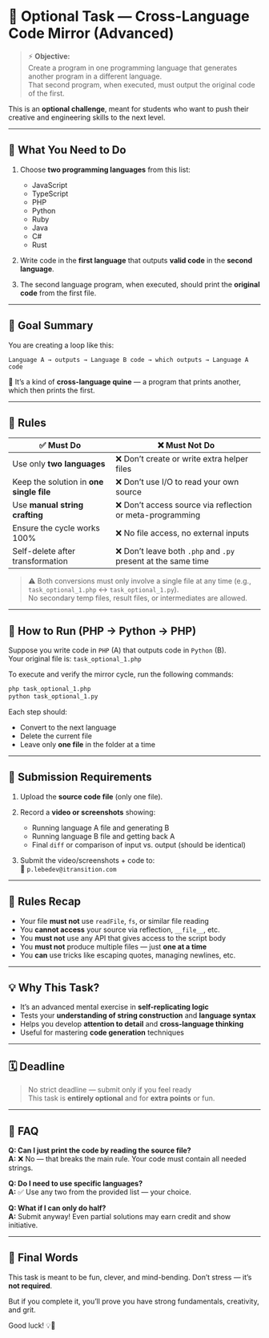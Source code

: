 # 🧠 Optional Task — Cross-Language Code Mirror (Advanced)

> ⚡ **Objective:**  
Create a program in one programming language that generates another program in a different language.  
That second program, when executed, must output the original code of the first.

This is an **optional challenge**, meant for students who want to push their creative and engineering skills to the next level.

---

## 🎯 What You Need to Do

1. Choose **two programming languages** from this list:
   - JavaScript
   - TypeScript
   - PHP
   - Python
   - Ruby
   - Java
   - C#
   - Rust

2. Write code in the **first language** that outputs **valid code** in the **second language**.

3. The second language program, when executed, should print the **original code** from the first file.

---

## 🔄 Goal Summary

You are creating a loop like this:

```
Language A → outputs → Language B code → which outputs → Language A code
```

🧠 It’s a kind of **cross-language quine** — a program that prints another, which then prints the first.

---

## 📜 Rules

| ✅ Must Do | ❌ Must Not Do |
|-----------|----------------|
| Use only **two languages** | ❌ Don’t create or write extra helper files |
| Keep the solution in **one single file** | ❌ Don’t use I/O to read your own source |
| Use **manual string crafting** | ❌ Don’t access source via reflection or meta-programming |
| Ensure the cycle works 100% | ❌ No file access, no external inputs |
| Self-delete after transformation | ❌ Don’t leave both `.php` and `.py` present at the same time |

> ⚠️ Both conversions must only involve a single file at any time (e.g., `task_optional_1.php` ↔ `task_optional_1.py`).  
> No secondary temp files, result files, or intermediates are allowed.

---

## 🚀 How to Run (PHP → Python → PHP)

Suppose you write code in `PHP` (A) that outputs code in `Python` (B).  
Your original file is: `task_optional_1.php`

To execute and verify the mirror cycle, run the following commands:

```bash
php task_optional_1.php
python task_optional_1.py
```

Each step should:
- Convert to the next language
- Delete the current file
- Leave only **one file** in the folder at a time

---

## 🎥 Submission Requirements

1. Upload the **source code file** (only one file).
2. Record a **video or screenshots** showing:
   - Running language A file and generating B
   - Running language B file and getting back A
   - Final `diff` or comparison of input vs. output (should be identical)

3. Submit the video/screenshots + code to:  
   📧 `p.lebedev@itransition.com`

---

## 🚨 Rules Recap

- Your file **must not** use `readFile`, `fs`, or similar file reading
- You **cannot access** your source via reflection, `__file__`, etc.
- You **must not** use any API that gives access to the script body
- You **must not** produce multiple files — just **one at a time**
- You **can** use tricks like escaping quotes, managing newlines, etc.

---

## 💡 Why This Task?

- It’s an advanced mental exercise in **self-replicating logic**
- Tests your **understanding of string construction** and **language syntax**
- Helps you develop **attention to detail** and **cross-language thinking**
- Useful for mastering **code generation** techniques

---

## 🗓️ Deadline

> No strict deadline — submit only if you feel ready  
This task is **entirely optional** and for **extra points** or fun.

---

## 🙋 FAQ

**Q: Can I just print the code by reading the source file?**  
**A:** ❌ No — that breaks the main rule. Your code must contain all needed strings.

**Q: Do I need to use specific languages?**  
**A:** ✅ Use any two from the provided list — your choice.

**Q: What if I can only do half?**  
**A:** Submit anyway! Even partial solutions may earn credit and show initiative.

---

## 🧠 Final Words

This task is meant to be fun, clever, and mind-bending. Don’t stress — it’s **not required**.

But if you complete it, you’ll prove you have strong fundamentals, creativity, and grit.

Good luck! 💡💪
